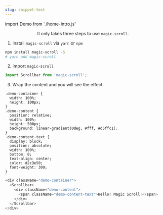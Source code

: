 ```yaml
---
slug: snippet-test
---
```


import Demo from './home-intro.js'

<center>

It only takes three steps to use `magic-scroll`.

</center>

1. Install `magic-scroll` via `yarn` or `npm`

```bash
npm install magic-scroll -S
# yarn add magic-scroll
```

2.  Import `magic-scroll`

```js
import Scrollbar from 'magic-scroll';
```

3. Wrap the content and you will see the effect.

```less
.demo-container {
  width: 100%;
  height: 100px;
}
.demo-content {
  position: relative;
  width: 100%;
  height: 500px;
  background: linear-gradient(0deg, #fff, #d5ffc1);
}
.demo-content-text {
  display: block;
  position: absolute;
  width: 100%;
  bottom: 0;
  text-align: center;
  color: #2c3e50;
  font-weight: 300;
}
```

```js
<div className="demo-container">
  <Scrollbar>
    <div className="demo-content">
      <span className="demo-content-text">Hello! Magic Scroll!</span>
    </div>
  </Scrollbar>
</div>
```

<Demo />
